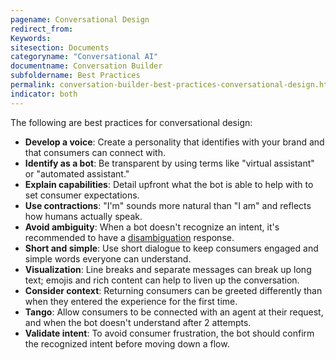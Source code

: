 ```yaml
---
pagename: Conversational Design
redirect_from:
Keywords:
sitesection: Documents
categoryname: "Conversational AI"
documentname: Conversation Builder
subfoldername: Best Practices
permalink: conversation-builder-best-practices-conversational-design.html
indicator: both
---
```


The following are best practices for conversational design:

* **Develop a voice**: Create a personality that identifies with your brand and that consumers can connect with.
* **Identify as a bot**: Be transparent by using terms like "virtual assistant" or "automated assistant."
* **Explain capabilities**: Detail upfront what the bot is able to help with to set consumer expectations.
* **Use contractions**: "I'm" sounds more natural than "I am" and reflects how humans actually speak.
* **Avoid ambiguity**: When a bot doesn't recognize an intent, it's recommended to have a [disambiguation](conversation-builder-dialogs-disambiguation-dialogs.html) response.
* **Short and simple**: Use short dialogue to keep consumers engaged and simple words everyone can understand.
* **Visualization**: Line breaks and separate messages can break up long text; emojis and rich content can help to liven up the conversation.
* **Consider context**: Returning consumers can be greeted differently than when they entered the experience for the first time.
* **Tango**: Allow consumers to be connected with an agent at their request, and when the bot doesn't understand after 2 attempts.
* **Validate intent**: To avoid consumer frustration, the bot should confirm the recognized intent before moving down a flow.